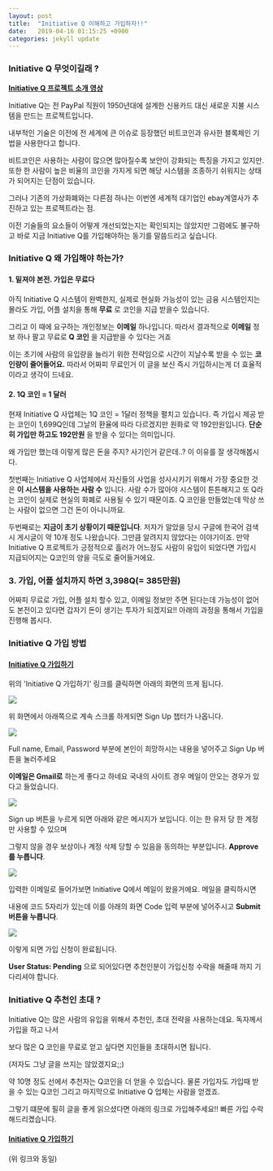 ```yaml
---
layout: post
title:  "Initiative Q 이해하고 가입하자!!"
date:   2019-04-16 01:15:25 +0900
categories: jekyll update
---
```


### __Initiative Q 무엇이길래 ?__

__[Initiative Q 프로젝트 소개 영상](https://vimeo.com/271407506)__

Initiative Q는 전 PayPal 직원이 1950년대에 설계한 신용카드 대신 새로운 지불 시스템을 만드는 프로젝트입니다. 


내부적인 기술은 이전에 전 세계에 큰 이슈로 등장했던 비트코인과 유사한 블록체인 기법을 사용한다고 합니다. 


비트코인은 사용하는 사람이 많으면 많아질수록 보안이 강화되는 특징을 가지고 있지만. 또한 한 사람이 높은 비율의 코인을 가지게 되면 해당 시스템을 조종하기 쉬워지는 상태가 되어지는 단점이 있습니다. 


그러나 기존의 가상화폐와는 다른점 하나는 이번엔 세계적 대기업인 ebay계열사가 추진하고 있는 프로젝트라는 점.

이전 기술들의 요소들이 어떻게 개선되었는지는 확인되지는 않았지만 그럼에도 불구하고 바로 지금 Initiative Q를 가입해야하는 동기를 말씀드리고 싶습니다.


### __Initiative Q 왜 가입해야 하는가?__

#### __1. 밑져야 본전. 가입은 무료다__


아직 Initiative Q 시스템이 완벽한지, 실제로 현실화 가능성이 있는 금융 시스템인지는 몰라도
가입, 어플 설치을 통해 __무료__ 로 코인을 지급 받을수 있습니다.

그리고 이 때에 요구하는 개인정보는 __이메일__ 하나입니다. 따라서 결과적으로 __이메일__ 정보 하나 팔고 무료로
__Q 코인__ 을 지급받을 수 있다는 거죠

이는 초기에 사람의 유입량을 늘리기 위한 전략임으로 시간이 지날수록 받을 수 있는 __코인량이 줄어들어요.__
따라서 어짜피 무료인거 이 글을 보신 즉시 가입하시는게 더 효율적이라고 생각이 드네요.

#### __2. 1Q 코인 = 1 달러__


현재 Initiative Q 사업체는 1Q 코인 = 1달러 정책을 펼치고 있습니다. 즉 가입시 제공 받는 코인이 1,699Q인데 그날의 환율에 따라 다르겠지만 원화로 약 192만원입니다. __단순히 가입만 하고도 192만원__ 을 받을 수 있다는 의미입니다.


왜 가입만 했는데 이렇게 많은 돈을 주지? 사기인거 같은데..? 이 이유를 잘 생각해봅시다. 


첫번째는 Initiative Q 사업체에서 자신들의 사업을 성사시키기 위해서 가장 중요한 것은 __이 시스템을 사용하는 사람 수__ 입니다. 사람 수가 많아야 시스템이 튼튼해지고 또 Q라는 코인이 실제로 현실의 화폐로 사용될 수 있기 때문이죠. Q 코인을 만들었는데 막상 쓰는 사람이 없으면 그건 돈이 아니니까요.


두번째로는 __지금이 초기 상황이기 때문입니다__. 저자가 알았을 당시 구글에 한국어 검색 시 게시글이 약 10개 정도 나왔습니다. 그만큼 알려지지 않았다는 이야기이죠. 만약 Initiative Q 프로젝트가 긍정적으로 흘러가 어느정도 사람이 유입이 되었다면 가입시 지급되어지는 Q코인의 양을 극도로 줄어들거에요.

### __3. 가입, 어플 설치까지 하면 3,398Q(= 385만원)__

어짜피 무료로 가입, 어플 설치 할수 있고, 이메일 정보만 주면 된다는데 가능성이 없어도 본전이고 있다면 갑자기 돈이 생기는 투자가 되겠지요!! 아래의 과정을 통해서 가입을 진행해 봅시다.


### __Initiative Q 가입 방법__

#### __[Initiative Q 가입하기](https://initiativeq.com/invite/RCueng6QB)__


위의 'Initiative Q 가입하기' 링크를 클릭하면 아래의 화면의 뜨게 됩니다.


<img src="https://user-images.githubusercontent.com/33380063/56156342-0b711800-5ff8-11e9-8a69-815d88e547b4.png">

위 화면에서 아래쪽으로 계속 스크롤 하게되면 Sign Up 챕터가 나옵니다.

<img src="https://user-images.githubusercontent.com/33380063/56156459-496e3c00-5ff8-11e9-8493-8ebce7e0b546.png">

Full name, Email, Password 부분에 본인이 희망하시는 내용을 넣어주고 Sign Up 버튼을 눌러주세요


__이메일은 Gmail로__ 하는게 좋다고 하네요 국내의 사이트 경우 메일이 안오는 경우가 있다고 들었습니다.

<img src="https://user-images.githubusercontent.com/33380063/56156489-5854ee80-5ff8-11e9-852d-9271a9e69cbb.png">

Sign up 버튼을 누르게 되면 아래와 같은 메시지가 보입니다. 이는 한 유저 당 한 계정만 사용할 수 있으며


그렇지 않을 경우 보상이나 계정 삭제 당할 수 있음을 동의하는 부분입니다. __Approve를 누릅니다__.

<img src="https://user-images.githubusercontent.com/33380063/56156531-6c005500-5ff8-11e9-8b57-6af0e99a1089.png">

입력한 이메일로 들어가보면 Initiative Q에서 메일이 왔을거에요. 메일을 클릭하시면


내용에 코드 5자리가 있는데 이를 아래의 화면 Code 입력 부분에 넣어주시고 __Submit 버튼을 누릅니다__.


<img src="https://user-images.githubusercontent.com/33380063/56156612-8e926e00-5ff8-11e9-99b4-f240828b654f.png">

이렇게 되면 가입 신청이 완료됩니다.


__User Status: Pending__ 으로 되어있다면 추천인분이 가입신청 수락을 해줄때 까지 기다리셔야 합니다.


### __Initiative Q 추천인 초대 ?__


Initiative Q는 많은 사람의 유입을 위해서 추천인, 초대 전략을 사용하는데요. 독자께서 가입을 하고 나서


보다 많은 Q 코인을 무료로 얻고 싶다면 지인들을 초대하시면 됩니다. 


(저자도 그냥 글을 쓰지는 않았겠지요;;)


약 10명 정도 선에서 추천자는 Q코인을 더 얻을 수 있습니다. 물론 가입자도 가입때 받을 수 있는 Q코인 그리고 마지막으로 Initiative Q 업체는 사람을 얻겠죠.


그렇기 떄문에 필히 글을 좋게 읽으셨다면 아래의 링크로 가입해주세요!! 빠른 가입 수락 해드리곘습니다.


#### __[Initiative Q 가입하기](https://initiativeq.com/invite/RCueng6QB)__
(위 링크와 동일)

